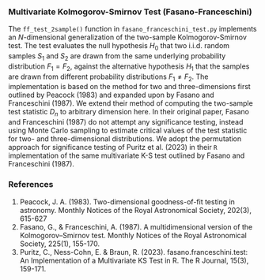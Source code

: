 ### Multivariate Kolmogorov-Smirnov Test (Fasano-Franceschini)
The `ff_test_2sample()` function in `fasano_franceschini_test.py` implements an $N$-dimensional generalization of the two-sample Kolmogorov-Smirnov test. The test evaluates the null hypothesis $H_0$ that two i.i.d. random
samples $S_1$ and $S_2$ are drawn from the same underlying probability distribution $F_1 = F_2$, against the alternative hypothesis $H_1$ that the samples are drawn from different probability distributions $F_1 \neq F_2$. 
The implementation is based on the method for two and three-dimensions first outlined by Peacock (1983) and expanded upon by Fasano and Franceschini (1987). 
We extend their method of computing the two-sample test statistic $D_n$ to arbitrary dimension here. In their original paper, Fasano and Franceschini (1987) do not attempt any significance testing, 
instead using Monte Carlo sampling to estimate critical values of the test statistic for two- and three-dimensional distributions. We adopt the permutation approach for significance testing of Puritz et al. (2023) in their 
`R` implementation of the same multivariate K-S test outlined by Fasano and Franceschini (1987).

### References
1. Peacock, J. A. (1983). Two-dimensional goodness-of-fit testing in astronomy. Monthly Notices of the Royal Astronomical Society, 202(3), 615-627
2. Fasano, G., & Franceschini, A. (1987). A multidimensional version of the Kolmogorov–Smirnov test. Monthly Notices of the Royal Astronomical Society, 225(1), 155-170.
3. Puritz, C., Ness-Cohn, E. & Braun, R. (2023). fasano.franceschini.test: An Implementation of a Multivariate KS Test in R. The R Journal, 15(3), 159-171.
